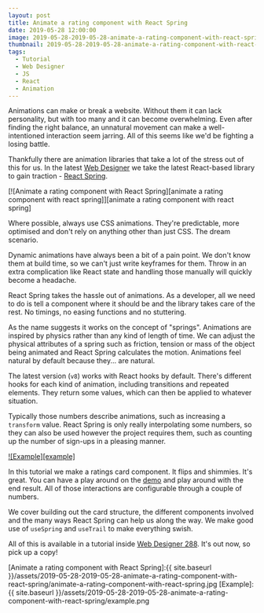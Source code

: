 ```yaml
---
layout: post
title: Animate a rating component with React Spring
date: 2019-05-28 12:00:00
image: 2019-05-28-2019-05-28-animate-a-rating-component-with-react-spring/animate-a-rating-component-with-react-spring-cover.jpg
thumbnail: 2019-05-28-2019-05-28-animate-a-rating-component-with-react-spring/animate-a-rating-component-with-react-spring-cover-sm.jpg
tags:
  - Tutorial
  - Web Designer
  - JS
  - React
  - Animation
---
```


Animations can make or break a website. Without them it can lack personality, but with too many and it can become overwhelming. Even after finding the right balance, an unnatural movement can make a well-intentioned interaction seem jarring. All of this seems like we'd be fighting a losing battle.

Thankfully there are animation libraries that take a lot of the stress out of this for us. In the latest [Web Designer][web designer] we take the latest React-based library to gain traction - [React Spring][react spring].

[![Animate a rating component with React Spring][animate a rating component with react spring]][animate a rating component with react spring]

Where possible, always use CSS animations. They're predictable, more optimised and don't rely on anything other than just CSS. The dream scenario.

Dynamic animations have always been a bit of a pain point. We don't know them at build time, so we can't just write keyframes for them. Throw in an extra complication like React state and handling those manually will quickly become a headache.

React Spring takes the hassle out of animations. As a developer, all we need to do is tell a component where it should be and the library takes care of the rest. No timings, no easing functions and no stuttering.

As the name suggests it works on the concept of "springs". Animations are inspired by physics rather than any kind of length of time. We can adjust the physical attributes of a spring such as friction, tension or mass of the object being animated and React Spring calculates the motion. Animations feel natural by default because they... are natural.

The latest version (`v8`) works with React hooks by default. There's different hooks for each kind of animation, including transitions and repeated elements. They return some values, which can then be applied to whatever situation.

Typically those numbers describe animations, such as increasing a `transform` value. React Spring is only really interpolating some numbers, so they can also be used however the project requires them, such as counting up the number of sign-ups in a pleasing manner.

[![Example][example]][demo]

In this tutorial we make a ratings card component. It flips and shimmies. It's great. You can have a play around on the [demo][demo] and play around with the end result. All of those interactions are configurable through a couple of numbers.

We cover building out the card structure, the different components involved and the many ways React Spring can help us along the way. We make good use of `useSpring` and `useTrail` to make everything swish.

All of this is available in a tutorial inside [Web Designer 288][web designer]. It's out now, so pick up a copy!

[Animate a rating component with React Spring]:{{ site.baseurl }}/assets/2019-05-28-2019-05-28-animate-a-rating-component-with-react-spring/animate-a-rating-component-with-react-spring.jpg
[Example]:{{ site.baseurl }}/assets/2019-05-28-2019-05-28-animate-a-rating-component-with-react-spring/example.png

[web designer]: https://www.myfavouritemagazines.co.uk/web-designer-print-back-issues/web-designer-issue-288/
[react spring]: https://www.react-spring.io/
[demo]: https://mattcrouch.github.io/reactspring/

